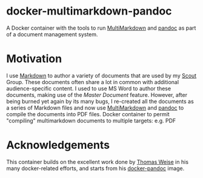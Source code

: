 # docker-multimarkdown-pandoc
A Docker container with the tools to run [MultiMarkdown](https://github.com/fletcher/MultiMarkdown-6) and [pandoc](https://pandoc.org/) as part of a document management system.

# Motivation
I use [Markdown](https://www.markdownguide.org/) to author a variety of documents that are used by my [Scout](https://scouts.org.uk) Group. 
These documents often share a lot in common with additional audience-specific content.
I used to use MS Word to author these documents, making use of the *Master Document* feature. 
However, after being burned yet again by its many bugs, I re-created all the documents as a series of Markdown files and now use
[MultiMarkdown](https://github.com/fletcher/MultiMarkdown-6) and [pandoc](https://pandoc.org/) to compile the documents into PDF files.
Docker container to permit "compiling" multimarkdown documents to multiple targets: e.g. PDF

# Acknowledgements
This container builds on the excellent work done by [Thomas Weise](https://github.com/thomasweise) in his many docker-related efforts, and starts from his [docker-pandoc](https://github.com/thomasweise/docker-pandoc) image.
